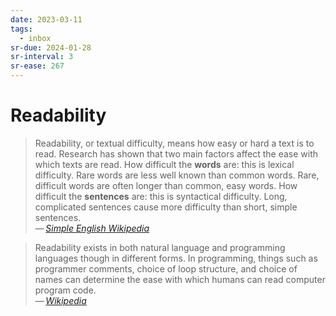 ```yaml
---
date: 2023-03-11
tags:
  - inbox
sr-due: 2024-01-28
sr-interval: 3
sr-ease: 267
---
```

# Readability

> Readability, or textual difficulty, means how easy or hard a text is to read.
> Research has shown that two main factors affect the ease with which texts are
> read. How difficult the **words** are: this is lexical difficulty. Rare words
> are less well known than common words. Rare, difficult words are often longer
> than common, easy words. How difficult the **sentences** are: this is
> syntactical difficulty. Long, complicated sentences cause more difficulty than
> short, simple sentences.\
> — <cite>[Simple English Wikipedia](https://simple.wikipedia.org/wiki/Readability)</cite>

> Readability exists in both natural language and programming languages though
> in different forms. In programming, things such as programmer comments, choice
> of loop structure, and choice of names can determine the ease with which
> humans can read computer program code.\
> — <cite>[Wikipedia](https://en.wikipedia.org/wiki/Readability)</cite>

